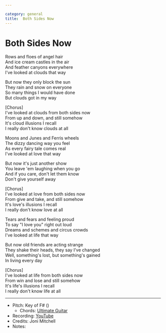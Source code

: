 ```yaml
---

category: general
title:  Both Sides Now
---
```



# Both Sides Now

Rows and floes of angel hair  
And ice cream castles in the air  
And feather canyons everywhere  
I've looked at clouds that way  
  
But now they only block the sun  
They rain and snow on everyone  
So many things I would have done  
But clouds got in my way  
  
[Chorus]  
I've looked at clouds from both sides now  
From up and down, and still somehow  
It's cloud illusions I recall  
I really don't know clouds at all  
  
Moons and Junes and Ferris wheels  
The dizzy dancing way you feel  
As every fairy tale comes real  
I've looked at love that way  
  
But now it's just another show  
You leave 'em laughing when you go  
And if you care, don't let them know  
Don't give yourself away  
  
[Chorus]  
I've looked at love from both sides now  
From give and take, and still somehow  
It's love's illusions I recall  
I really don't know love at all  
  
Tears and fears and feeling proud  
To say "I love you" right out loud  
Dreams and schemes and circus crowds  
I've looked at life that way  
  
But now old friends are acting strange  
They shake their heads, they say I've changed  
Well, something's lost, but something's gained  
In living every day  
  
[Chorus]  
I've looked at life from both sides now  
From win and lose and still somehow  
It's life's illusions I recall  
I really don't know life at all  


---
* Pitch: Key of F# ()
  * Chords: [Ultimate Guitar](https://tabs.ultimate-guitar.com/tab/joni-mitchell/both-sides-now-chords-1488889)
* Recording: [YouTube](https://www.youtube.com/watch?v=Pbn6a0AFfnM)
* Credits: Joni Mitchell
* Notes: 
